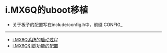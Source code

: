 # i.MX6Q的uboot移植

* 关于板子的配置写在include/config.h中，前缀 CONFIG_

---

* [i.MX6Q系统的启动过程](docs/system_boot.md)
* [i.MX6Q引脚功能的配置](docs/iomux.md)

